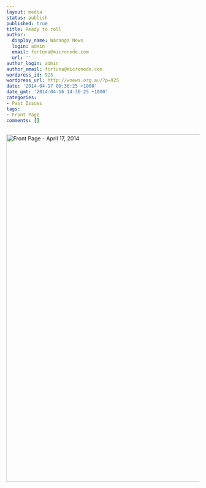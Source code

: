 ```yaml
---
layout: media
status: publish
published: true
title: Ready to roll
author:
  display_name: Waranga News
  login: admin
  email: fortuna@micronode.com
  url: ''
author_login: admin
author_email: fortuna@micronode.com
wordpress_id: 925
wordpress_url: http://wnews.org.au/?p=925
date: '2014-04-17 00:36:25 +1000'
date_gmt: '2014-04-16 14:36:25 +1000'
categories:
- Past Issues
tags:
- Front Page
comments: []
---
```


<a href="http://wnews.org.au/wp-content/uploads/2014/04/wnews20140417P01.pdf"><img class="alignnone size-full wp-image-923" alt="Front Page - April 17, 2014" src="http://wnews.org.au/wp-content/uploads/2014/04/wnews20140417P01.jpg" width="624" height="907" /></a>
